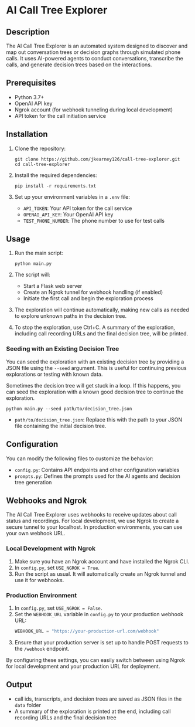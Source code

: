 # AI Call Tree Explorer

## Description

The AI Call Tree Explorer is an automated system designed to discover and map out conversation trees or decision graphs through simulated phone calls. It uses AI-powered agents to conduct conversations, transcribe the calls, and generate decision trees based on the interactions.


## Prerequisites

- Python 3.7+
- OpenAI API key
- Ngrok account (for webhook tunneling during local development)
- API token for the call initiation service

## Installation

1. Clone the repository:
   ```
   git clone https://github.com/jkearney126/call-tree-explorer.git
   cd call-tree-explorer
   ```

2. Install the required dependencies:
   ```
   pip install -r requirements.txt
   ```

3. Set up your environment variables in a `.env` file:
   - `API_TOKEN`: Your API token for the call service
   - `OPENAI_API_KEY`: Your OpenAI API key
   - `TEST_PHONE_NUMBER`: The phone number to use for test calls

## Usage

1. Run the main script:
   ```
   python main.py
   ```

2. The script will:
   - Start a Flask web server
   - Create an Ngrok tunnel for webhook handling (if enabled)
   - Initiate the first call and begin the exploration process

3. The exploration will continue automatically, making new calls as needed to explore unknown paths in the decision tree.

4. To stop the exploration, use Ctrl+C. A summary of the exploration, including call recording URLs and the final decision tree, will be printed.

### Seeding with an Existing Decision Tree

You can seed the exploration with an existing decision tree by providing a JSON file using the `--seed` argument. This is useful for continuing previous explorations or testing with known data.

Sometimes the decision tree will get stuck in a loop. If this happens, you can seed the exploration with a known good decision tree to continue the exploration.

```
python main.py --seed path/to/decision_tree.json
```

- `path/to/decision_tree.json`: Replace this with the path to your JSON file containing the initial decision tree.

## Configuration

You can modify the following files to customize the behavior:

- `config.py`: Contains API endpoints and other configuration variables
- `prompts.py`: Defines the prompts used for the AI agents and decision tree generation

## Webhooks and Ngrok

The AI Call Tree Explorer uses webhooks to receive updates about call status and recordings. For local development, we use Ngrok to create a secure tunnel to your localhost. In production environments, you can use your own webhook URL.

### Local Development with Ngrok

1. Make sure you have an Ngrok account and have installed the Ngrok CLI.
2. In `config.py`, set `USE_NGROK = True`.
3. Run the script as usual. It will automatically create an Ngrok tunnel and use it for webhooks.

### Production Environment

1. In `config.py`, set `USE_NGROK = False`.
2. Set the `WEBHOOK_URL` variable in `config.py` to your production webhook URL:
   ```python
   WEBHOOK_URL = "https://your-production-url.com/webhook"
   ```
3. Ensure that your production server is set up to handle POST requests to the `/webhook` endpoint.

By configuring these settings, you can easily switch between using Ngrok for local development and your production URL for deployment.

## Output

- call ids, transcripts, and decision trees are saved as JSON files in the `data` folder
- A summary of the exploration is printed at the end, including call recording URLs and the final decision tree
